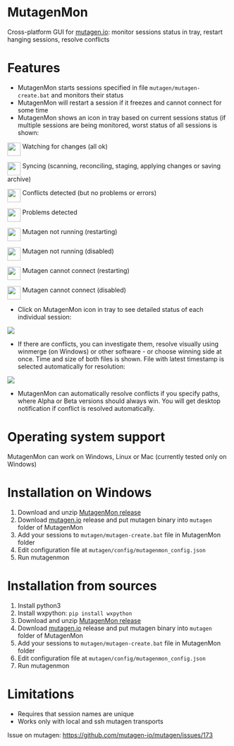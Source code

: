 # MutagenMon
Cross-platform GUI for <a href=https://github.com/mutagen-io/mutagen>mutagen.io</a>: monitor sessions status in tray, restart hanging sessions, resolve conflicts

# Features

- MutagenMon starts sessions specified in file `mutagen/mutagen-create.bat` and monitors their status
- MutagenMon will restart a session if it freezes and cannot connect for some time
- MutagenMon shows an icon in tray based on current sessions status (if multiple sessions are being monitored, worst status of all sessions is shown:

<img src=https://i.imgur.com/mPu7mZq.png align=top width=30> Watching for changes (all ok)

<img src=https://i.imgur.com/TLt1EDe.png align=top width=30> Syncing (scanning, reconciling, staging, applying changes or saving archive)

<img src=https://i.imgur.com/tTMBScq.png align=top width=30> Conflicts detected (but no problems or errors)

<img src=https://i.imgur.com/TzEpAsv.png align=top width=30> Problems detected

<img src=https://i.imgur.com/jHplJEG.png align=top width=30> Mutagen not running (restarting)

<img src=https://i.imgur.com/Xayacab.png align=top width=30> Mutagen not running (disabled)

<img src=https://i.imgur.com/5UAKYvo.png align=top width=30> Mutagen cannot connect (restarting)

<img src=https://i.imgur.com/YcvEENO.png align=top width=30> Mutagen cannot connect (disabled)

- Click on MutagenMon icon in tray to see detailed status of each individual session:

<img src=https://i.imgur.com/B9ljxT7.png>

- If there are conflicts, you can investigate them, resolve visually using winmerge (on Windows) or other software - or choose winning side at once. Time and size of both files is shown. File with latest timestamp is selected automatically for resolution:

<img src=https://i.imgur.com/d98x4xU.png>

- MutagenMon can automatically resolve conflicts if you specify paths, where Alpha or Beta versions should always win. You will get desktop notification if conflict is resolved automatically.

# Operating system support

MutagenMon can work on Windows, Linux or Mac (currently tested only on Windows)

# Installation on Windows

1. Download and unzip <a href=https://github.com/rualark/MutagenMon/releases>MutagenMon release</a>
2. Download <a href=https://github.com/mutagen-io/mutagen>mutagen.io</a> release and put mutagen binary into `mutagen` folder of MutagenMon
3. Add your sessions to  `mutagen/mutagen-create.bat` file in MutagenMon folder 
4. Edit configuration file at `mutagen/config/mutagenmon_config.json`
5. Run mutagenmon

# Installation from sources

1. Install python3
2. Install wxpython: `pip install wxpython`
3. Download and unzip <a href=https://github.com/rualark/MutagenMon/releases>MutagenMon release</a>
4. Download <a href=https://github.com/mutagen-io/mutagen>mutagen.io</a> release and put mutagen binary into `mutagen` folder of MutagenMon
5. Add your sessions to  `mutagen/mutagen-create.bat` file in MutagenMon folder 
6. Edit configuration file at `mutagen/config/mutagenmon_config.json`
7. Run mutagenmon

# Limitations

- Requires that session names are unique
- Works only with local and ssh mutagen transports

Issue on mutagen: https://github.com/mutagen-io/mutagen/issues/173
